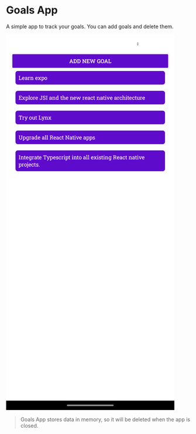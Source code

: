 # Goals App

A simple app to track your goals. You can add goals and delete them.

![Goals App](./goals-app.png)

> Goals App stores data in memory, so it will be deleted when the app is closed.
